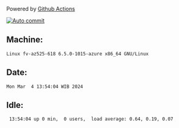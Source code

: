 Powered by [Github Actions](https://github.com/features/actions)

[![Auto commit](https://github.com/hiage/workstation/workflows/Auto%20commit/badge.svg)](https://github.com/hiage/workstation/actions?query=workflow%3A%22Auto+commit%22)

## Machine:
```
Linux fv-az525-618 6.5.0-1015-azure x86_64 GNU/Linux
```
## Date:
```
Mon Mar  4 13:54:04 WIB 2024
```
## Idle:
```
 13:54:04 up 0 min,  0 users,  load average: 0.64, 0.19, 0.07
```
